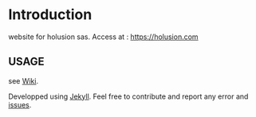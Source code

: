 # Introduction

website for holusion sas. Access at : https://holusion.com

## USAGE

see [Wiki](https://github.com/Holusion/holusion.com/wiki).

Developped using [Jekyll](https://jekyllrb.com/). Feel free to contribute and report any error and [issues](https://github.com/Holusion/holusion.com/issues).

